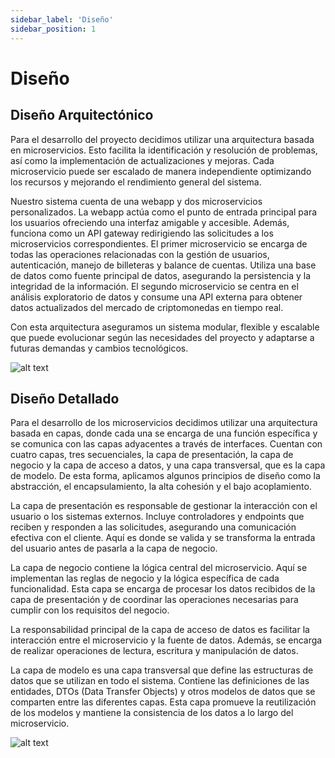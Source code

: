 ```yaml
---
sidebar_label: 'Diseño'
sidebar_position: 1
---
```


# Diseño

## Diseño Arquitectónico 

Para el desarrollo del proyecto decidimos utilizar una arquitectura basada en microservicios. Esto facilita la identificación y resolución de problemas, así como la implementación de actualizaciones y mejoras. Cada microservicio puede ser escalado de manera independiente optimizando los recursos y mejorando el rendimiento general del sistema. 

Nuestro sistema cuenta de una webapp y dos microservicios personalizados. La webapp actúa como el punto de entrada principal para los usuarios ofreciendo una interfaz amigable y accesible. Además, funciona como un API gateway redirigiendo las solicitudes a los microservicios correspondientes. El primer microservicio se encarga de todas las operaciones relacionadas con la gestión de usuarios, autenticación, manejo de billeteras y balance de cuentas. Utiliza una base de datos como fuente principal de datos, asegurando la persistencia y la integridad de la información. El segundo microservicio se centra en el análisis exploratorio de datos y consume una API externa para obtener datos actualizados del mercado de criptomonedas en tiempo real.

Con esta arquitectura aseguramos un sistema modular, flexible y escalable que puede evolucionar según las necesidades del proyecto y adaptarse a futuras demandas y cambios tecnológicos.

![alt text](image.png)

## Diseño Detallado

Para el desarrollo de los microservicios decidimos utilizar una arquitectura basada en capas, donde cada una se encarga de una función específica y se comunica con las capas adyacentes a través de interfaces. Cuentan con cuatro capas, tres secuenciales, la capa de presentación, la capa de negocio y la capa de acceso a datos, y una capa transversal, que es la capa de modelo. De esta forma, aplicamos algunos principios de diseño como la abstracción, el encapsulamiento, la alta cohesión y el bajo acoplamiento.

La capa de presentación es responsable de gestionar la interacción con el usuario o los sistemas externos. Incluye controladores y endpoints que reciben y responden a las solicitudes, asegurando una comunicación efectiva con el cliente. Aquí es donde se valida y se transforma la entrada del usuario antes de pasarla a la capa de negocio. 

La capa de negocio contiene la lógica central del microservicio. Aquí se implementan las reglas de negocio y la lógica específica de cada funcionalidad. Esta capa se encarga de procesar los datos recibidos de la capa de presentación y de coordinar las operaciones necesarias para cumplir con los requisitos del negocio.

La responsabilidad principal de la capa de acceso de datos es facilitar la interacción entre el microservicio y la fuente de datos. Además, se encarga de realizar operaciones de lectura, escritura y manipulación de datos.

La capa de modelo es una capa transversal que define las estructuras de datos que se utilizan en todo el sistema. Contiene las definiciones de las entidades, DTOs (Data Transfer Objects) y otros modelos de datos que se comparten entre las diferentes capas. Esta capa promueve la reutilización de los modelos y mantiene la consistencia de los datos a lo largo del microservicio.

![alt text](image-1.png)
